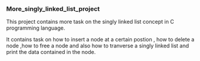 ### More_singly_linked_list_project


This project contains more task on the singly linked list concept in C programming language.

It contains task on how to insert a node at a certain postion , how to delete a node ,how to free a node and also how to tranverse a singly linked list and print the data contained in the node.
